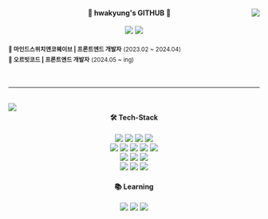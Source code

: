 <div align="center">
  <img align="right" src="https://github-readme-stats.vercel.app/api?username=hwakk&hide=prs&show_icons=true&theme=dracula" />
  
  #### 🐰 hwakyung's GITHUB 🐰
  <a href="mailto:napia1014@gmail.com" target="_blank"><img src="https://img.shields.io/badge/Gmail-EA4335?style=flat-square&logo=gmail&logoColor=white"/></a>
  <a href="" target="_blank"><img src="https://img.shields.io/badge/Notion-000000?style=flat-square&logo=notion&logoColor=white"/></a>

  <div align="left">
    <sub><strong>🏢 마인드스위치앤코웨이브 | 프론트엔드 개발자</strong></sub> <sub>(2023.02 ~ 2024.04)</sub>
    <br>
    <sub><strong>🏢 오르빗코드 | 프론트엔드 개발자</strong></sub> <sub>(2024.05 ~ ing)</sub>
    <br>
    <br>
  </div>
  <br>
</div>

---

<br>

<img align="left" src="https://github-readme-stats.vercel.app/api/top-langs/?username=hwakk&layout=compact&theme=dracula" />
<div align="center">
  
  #### 🛠️ Tech-Stack
  <img src="https://img.shields.io/badge/HTML5-E34F26?style=flat-square&logo=html5&logoColor=white"/>
  <img src="https://img.shields.io/badge/CSS3-1572B6?style=flat-square&logo=css3&logoColor=white"/>
  <img src="https://img.shields.io/badge/Sass-CC6699?style=flat-square&logo=sass&logoColor=white"/>
  <img src="https://img.shields.io/badge/PostCSS-DD3A0A?style=flat-square&logo=postcss&logoColor=white"/>
  <br>
  <img src="https://img.shields.io/badge/JavaScript-F7DF1E?style=flat-square&logo=javascript&logoColor=white"/>
  <img src="https://img.shields.io/badge/jQuery-0769AD?style=flat-square&logo=jquery&logoColor=white"/>
  <img src="https://img.shields.io/badge/React-61DAFB?style=flat-square&logo=react&logoColor=white"/>
  <img src="https://img.shields.io/badge/React Query-FF4154?style=flat-square&logo=reactquery&logoColor=white"/>
  <img src="https://img.shields.io/badge/Next.js-000000?style=flat-square&logo=nextdotjs&logoColor=white"/>
  <br>
  <img src="https://img.shields.io/badge/PHP-777BB4?style=flat-square&logo=php&logoColor=white"/>
  <img src="https://img.shields.io/badge/Linux-FCC624?style=flat-square&logo=linux&logoColor=white"/>
  <img src="https://img.shields.io/badge/MySQL-4479A1?style=flat-square&logo=mysql&logoColor=white"/>
  <br>
  <img src="https://img.shields.io/badge/Photoshop-18152E?style=flat-square&logo=photoshop&logoColor=white"/>
  <img src="https://img.shields.io/badge/illustrator-f8a829?style=flat-square&logo=illustrator&logoColor=white"/>
  <img src="https://img.shields.io/badge/Figma-F24E1E?style=flat-square&logo=figma&logoColor=white"/>

  #### 📚 Learning
  <img src="https://img.shields.io/badge/TypeScript-3178C6?style=flat-square&logo=typescript&logoColor=white"/>
  <img src="https://img.shields.io/badge/Node.js-5FA04E?style=flat-square&logo=nodedotjs&logoColor=white"/>
  <img src="https://img.shields.io/badge/Express-000000?style=flat-square&logo=express&logoColor=white"/>
  
</div>


<!--
**hwakk/hwakk** is a ✨ _special_ ✨ repository because its `README.md` (this file) appears on your GitHub profile.

Here are some ideas to get you started:

- 🔭 I’m currently working on ...
- 🌱 I’m currently learning ...
- 👯 I’m looking to collaborate on ...
- 🤔 I’m looking for help with ...
- 💬 Ask me about ...
- 📫 How to reach me: ...
- 😄 Pronouns: ...
- ⚡ Fun fact: ...
-->
